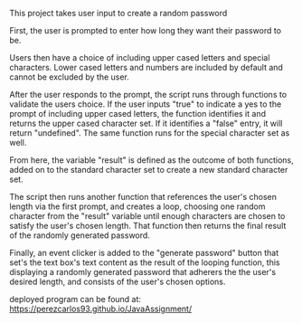 This project takes user input to create a random password

First, the user is prompted to enter how long they want their password to be.

Users then have a choice of including upper cased letters and special characters. Lower cased letters and numbers are included by default and cannot be excluded by the user.

After the user responds to the prompt, the script runs through functions to validate the users choice. If the user inputs "true" to indicate a yes to the prompt of including upper cased letters, the function identifies it and returns the upper cased character set. If it identifies a "false" entry, it will return "undefined". The same function runs for the special character set as well. 

From here, the variable "result" is defined as the outcome of both functions, added on to the standard character set to create a new standard character set.

The script then runs another function that references the user's chosen length via the first prompt, and creates a loop, choosing one random character from the "result" variable until enough characters are chosen to satisfy the user's chosen length. That function then returns the final result of the randomly generated password. 

Finally, an event clicker is added to the "generate password" button that set's the text box's text content as the result of the looping function, this displaying a randomly generated password that adherers the the user's desired length, and consists of the user's chosen options. 

deployed program can be found at: https://perezcarlos93.github.io/JavaAssignment/
